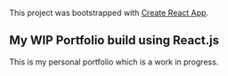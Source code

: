 This project was bootstrapped with [Create React App](https://github.com/facebook/create-react-app).

## My WIP Portfolio build using React.js

This is my personal portfolio which is a work in progress. 
